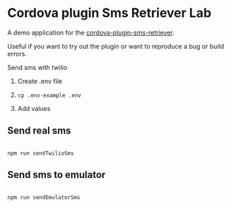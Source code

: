 # Cordova plugin Sms Retriever Lab

A demo application for the [cordova-plugin-sms-retriever](https://github.com/MaximBelov/cordova-plugin-sms-retriever).

Useful if you want to try out the plugin or want to reproduce a bug or build errors.

Send sms with twilio

1. Create .env file

1. `cp .env-example .env`

1. Add values 

## Send real sms

```shell

npm run sendTwilioSms

```

## Send sms to emulator

```shell

npm run sendEmulatorSms

```
